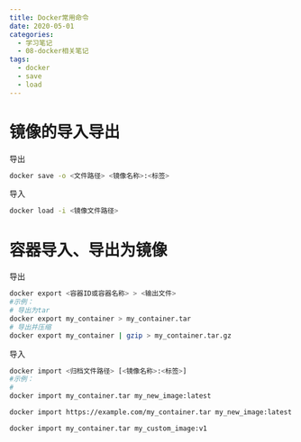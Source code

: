```yaml
---
title: Docker常用命令
date: 2020-05-01
categories:
  - 学习笔记
  - 08-docker相关笔记
tags:
  - docker
  - save
  - load
---
```


# 镜像的导入导出

导出

```sh
docker save -o <文件路径> <镜像名称>:<标签>
```

导入

```sh
docker load -i <镜像文件路径>
```

# 容器导入、导出为镜像

导出

```sh
docker export <容器ID或容器名称> > <输出文件>
#示例：
# 导出为tar
docker export my_container > my_container.tar
# 导出并压缩
docker export my_container | gzip > my_container.tar.gz
```

导入

```sh
docker import <归档文件路径> [<镜像名称>:<标签>]
#示例：
#
docker import my_container.tar my_new_image:latest

docker import https://example.com/my_container.tar my_new_image:latest

docker import my_container.tar my_custom_image:v1

```

